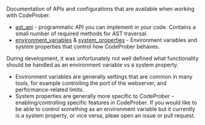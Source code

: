 Documentation of APIs and configurations that are available when working with CodeProber.

- [ast_api](ast_api) - programmatic API you can implement in your code. Contains a small number of required methods for AST traversal.
- [environment_variables](environment_variables) & [system_properties](system_properties) - Environment variables and system properties that control how CodeProber behaves.

During development, it was unfortunately not well defined what functionality should be handled as an environment variable vs a system property.
- Environment variables are generally settings that are common in many tools, for example controlling the port of the webserver, and performance-related limits.
- System properties are generally more specific to CodeProber - enabling/controlling specific features in CodeProber.
If you would like to be able to control something as an environment variable but it currently is a system property, or vice versa, pleae open an issue or pull request.
